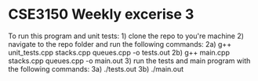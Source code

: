 # CSE3150 Weekly excerise 3

To run this program and unit tests:
    1) clone the repo to you're machine
    2) navigate to the repo folder and run the following commands:
        2a) g++ unit_tests.cpp stacks.cpp queues.cpp -o tests.out
        2b) g++ main.cpp stacks.cpp queues.cpp -o main.out
    3) run the tests and main program with the following commands:
        3a) ./tests.out
        3b) ./main.out